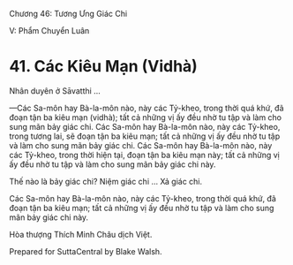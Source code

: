  

Chương 46: Tương Ưng Giác Chi

V: Phẩm Chuyển Luân

# 41\. Các Kiêu Mạn (Vidhà)

Nhân duyên ở Sāvatthi …

—Các Sa-môn hay Bà-la-môn nào, này các Tỷ-kheo, trong thời quá khứ, đã đoạn tận ba kiêu mạn (vidhà); tất cả những vị ấy đều nhờ tu tập và làm cho sung mãn bảy giác chi. Các Sa-môn hay Bà-la-môn nào, này các Tỷ-kheo, trong tương lai, sẽ đoạn tận ba kiêu mạn; tất cả những vị ấy đều nhờ tu tập và làm cho sung mãn bảy giác chi. Các Sa-môn hay Bà-la-môn nào, này các Tỷ-kheo, trong thời hiện tại, đoạn tận ba kiêu mạn này; tất cả những vị ấy đều nhờ tu tập và làm cho sung mãn bảy giác chi này.

Thế nào là bảy giác chi? Niệm giác chi … Xả giác chi.

Các Sa-môn hay Bà-la-môn nào, này các Tỷ-kheo, trong thời quá khứ, đã đoạn tận ba kiêu mạn; tất cả những vị ấy đều nhờ tu tập và làm cho sung mãn bảy giác chi này.

Hòa thượng Thích Minh Châu dịch Việt.

Prepared for SuttaCentral by Blake Walsh.